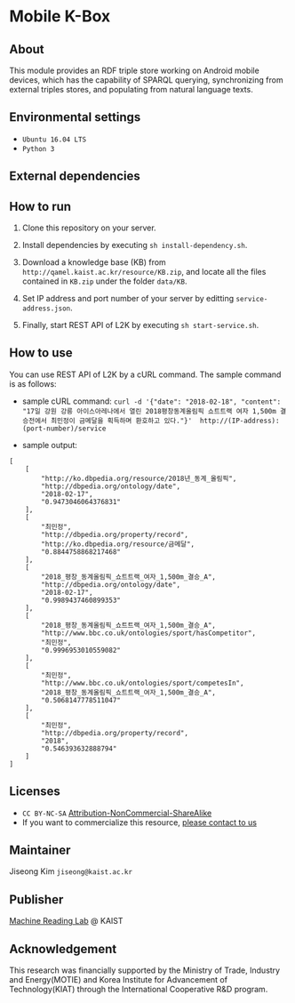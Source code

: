 # Mobile K-Box

## About
This module provides an RDF triple store working on Android mobile devices, which has the capability of SPARQL querying, synchronizing from external triples stores, and populating from natural language texts.

## Environmental settings
* `Ubuntu 16.04 LTS`
* `Python 3`

## External dependencies

## How to run
1. Clone this repository on your server.

2. Install dependencies by executing `sh install-dependency.sh`.

3. Download a knowledge base (KB) from `http://qamel.kaist.ac.kr/resource/KB.zip`, and locate all the files contained in `KB.zip` under the folder `data/KB`.

4. Set IP address and port number of your server by editting `service-address.json`.

5. Finally, start REST API of L2K by executing `sh start-service.sh`.

## How to use
You can use REST API of L2K by a cURL command. The sample command is as follows:

- sample cURL command: `curl -d '{"date": "2018-02-18", "content": "17일 강원 강릉 아이스아레나에서 열린 2018평창동계올림픽 쇼트트랙 여자 1,500m 결승전에서 최민정이 금메달을 획득하며 환호하고 있다."}'  http://(IP-address):(port-number)/service`

- sample output: 
```
[
    [
        "http://ko.dbpedia.org/resource/2018년_동계_올림픽",
        "http://dbpedia.org/ontology/date",
        "2018-02-17",
        "0.9473046064376831"
    ],
    [
        "최민정",
        "http://dbpedia.org/property/record",
        "http://ko.dbpedia.org/resource/금메달",
        "0.8844758868217468"
    ],
    [
        "2018_평창_동계올림픽_쇼트트랙_여자_1,500m_결승_A",
        "http://dbpedia.org/ontology/date",
        "2018-02-17",
        "0.9989437460899353"
    ],
    [
        "2018_평창_동계올림픽_쇼트트랙_여자_1,500m_결승_A",
        "http://www.bbc.co.uk/ontologies/sport/hasCompetitor",
        "최민정",
        "0.9996953010559082"
    ],
    [
        "최민정",
        "http://www.bbc.co.uk/ontologies/sport/competesIn",
        "2018_평창_동계올림픽_쇼트트랙_여자_1,500m_결승_A",
        "0.5068147778511047"
    ],
    [
        "최민정",
        "http://dbpedia.org/property/record",
        "2018",
        "0.546393632888794"
    ]
]
```

## Licenses
* `CC BY-NC-SA` [Attribution-NonCommercial-ShareAlike](https://creativecommons.org/licenses/by-nc-sa/2.0/)
* If you want to commercialize this resource, [please contact to us](http://mrlab.kaist.ac.kr/contact)

## Maintainer
Jiseong Kim `jiseong@kaist.ac.kr`

## Publisher
[Machine Reading Lab](http://mrlab.kaist.ac.kr/) @ KAIST

## Acknowledgement
This research was financially supported by the Ministry of Trade, Industry and Energy(MOTIE) and Korea Institute for Advancement of Technology(KIAT) through the International Cooperative R&D program.
